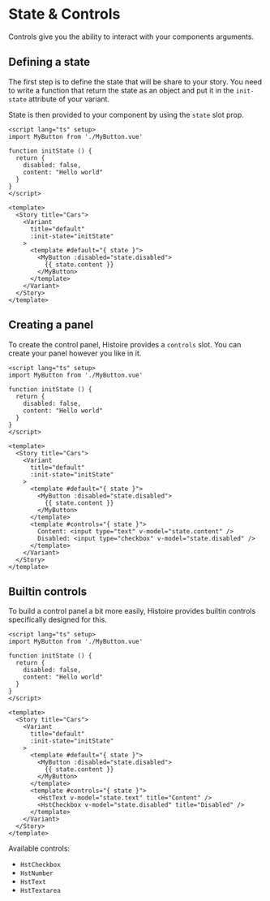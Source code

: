 # State & Controls

Controls give you the ability to interact with your components arguments.

## Defining a state

The first step is to define the state that will be share to your story. You need to write a function that return the state as an object and put it in the `init-state` attribute of your variant.

State is then provided to your component by using the `state` slot prop.

```vue{4-9,16,18-22}
<script lang="ts" setup>
import MyButton from './MyButton.vue'

function initState () {
  return {
    disabled: false,
    content: "Hello world"
  }
}
</script>

<template>
  <Story title="Cars">
    <Variant
      title="default"
      :init-state="initState"
    >
      <template #default="{ state }">
        <MyButton :disabled="state.disabled">
          {{ state.content }}
        </MyButton>
      </template>
    </Variant>
  </Story>
</template>
```

## Creating a panel

To create the control panel, Histoire provides a `controls` slot. You can create your panel however you like in it.

```vue{23-26}
<script lang="ts" setup>
import MyButton from './MyButton.vue'

function initState () {
  return {
    disabled: false,
    content: "Hello world"
  }
}
</script>

<template>
  <Story title="Cars">
    <Variant
      title="default"
      :init-state="initState"
    >
      <template #default="{ state }">
        <MyButton :disabled="state.disabled">
          {{ state.content }}
        </MyButton>
      </template>
      <template #controls="{ state }">
        Content: <input type="text" v-model="state.content" />
        Disabled: <input type="checkbox" v-model="state.disabled" />
      </template>
    </Variant>
  </Story>
</template>
```

## Builtin controls

To build a control panel a bit more easily, Histoire provides builtin controls specifically designed for this.

```vue{24-25}
<script lang="ts" setup>
import MyButton from './MyButton.vue'

function initState () {
  return {
    disabled: false,
    content: "Hello world"
  }
}
</script>

<template>
  <Story title="Cars">
    <Variant
      title="default"
      :init-state="initState"
    >
      <template #default="{ state }">
        <MyButton :disabled="state.disabled">
          {{ state.content }}
        </MyButton>
      </template>
      <template #controls="{ state }">
        <HstText v-model="state.text" title="Content" />
        <HstCheckbox v-model="state.disabled" title="Disabled" />
      </template>
    </Variant>
  </Story>
</template>
```

Available controls:
- `HstCheckbox`
- `HstNumber`
- `HstText`
- `HstTextarea`
